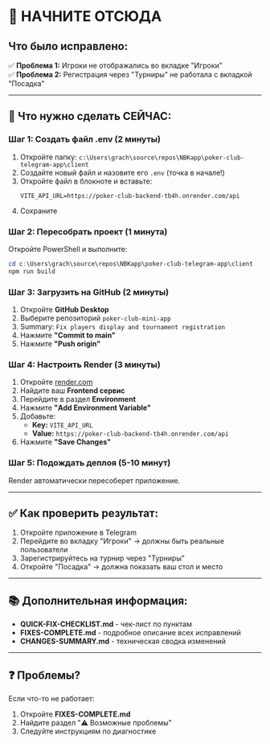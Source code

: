 # 🚀 НАЧНИТЕ ОТСЮДА

## Что было исправлено:

✅ **Проблема 1:** Игроки не отображались во вкладке "Игроки"  
✅ **Проблема 2:** Регистрация через "Турниры" не работала с вкладкой "Посадка"

---

## 🎯 Что нужно сделать СЕЙЧАС:

### Шаг 1: Создать файл .env (2 минуты)

1. Откройте папку: `c:\Users\grach\source\repos\NBKapp\poker-club-telegram-app\client`
2. Создайте новый файл и назовите его `.env` (точка в начале!)
3. Откройте файл в блокноте и вставьте:
   ```
   VITE_API_URL=https://poker-club-backend-tb4h.onrender.com/api
   ```
4. Сохраните

### Шаг 2: Пересобрать проект (1 минута)

Откройте PowerShell и выполните:
```powershell
cd c:\Users\grach\source\repos\NBKapp\poker-club-telegram-app\client
npm run build
```

### Шаг 3: Загрузить на GitHub (2 минуты)

1. Откройте **GitHub Desktop**
2. Выберите репозиторий `poker-club-mini-app`
3. Summary: `Fix players display and tournament registration`
4. Нажмите **"Commit to main"**
5. Нажмите **"Push origin"**

### Шаг 4: Настроить Render (3 минуты)

1. Откройте [render.com](https://render.com)
2. Найдите ваш **Frontend сервис**
3. Перейдите в раздел **Environment**
4. Нажмите **"Add Environment Variable"**
5. Добавьте:
   - **Key:** `VITE_API_URL`
   - **Value:** `https://poker-club-backend-tb4h.onrender.com/api`
6. Нажмите **"Save Changes"**

### Шаг 5: Подождать деплоя (5-10 минут)

Render автоматически пересоберет приложение.

---

## ✅ Как проверить результат:

1. Откройте приложение в Telegram
2. Перейдите во вкладку "Игроки" → должны быть реальные пользователи
3. Зарегистрируйтесь на турнир через "Турниры"
4. Откройте "Посадка" → должна показать ваш стол и место

---

## 📚 Дополнительная информация:

- **QUICK-FIX-CHECKLIST.md** - чек-лист по пунктам
- **FIXES-COMPLETE.md** - подробное описание всех исправлений
- **CHANGES-SUMMARY.md** - техническая сводка изменений

---

## ❓ Проблемы?

Если что-то не работает:
1. Откройте **FIXES-COMPLETE.md**
2. Найдите раздел "⚠️ Возможные проблемы"
3. Следуйте инструкциям по диагностике

